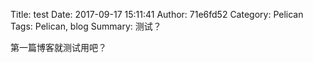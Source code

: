 Title: test
Date: 2017-09-17 15:11:41
Author: 71e6fd52
Category: Pelican
Tags: Pelican, blog
Summary: 测试？

第一篇博客就测试用吧？
